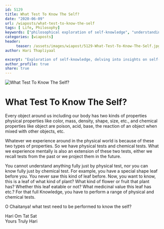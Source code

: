```yaml
--- 
id: 5129 
title: What Test To Know The Self?
date: "2020-06-09"
url: /wiaposts/what-test-to-know-the-self
tags: [ Life, Philosophy]    
keywords: ["philosophical exploration of self-knowledge", "understanding self-awareness in philosophy", "poetic insights on self-discovery and growth", "philosophy of self-knowledge and awareness", "exploring self-knowledge in philosophical context"]  
categories: [wiaposts] 
header:
     teaser: /assets/images/wiapost/5129-What-Test-To-Know-The-Self.jpg
author: Hari Thapliyaal 

excerpt: "Exploration of self-knowledge, delving into insights on self-awareness and growth."
author_profile: true 
share: true 
---
```


![What Test To Know The Self?](/assets/images/wiapost/5129-What-Test-To-Know-The-Self.jpg)     
   
# What Test To Know The Self?   
    
Every object around us including our body has two kinds of properties physical properties like color, mass, density, shape, size, etc., and chemical properties like object are poison, acid, base, the reaction of an object when mixed with other objects, etc.    
    
Whatever we experience around in the physical world is because of these two types of properties. So we have physical tests and chemical tests. What we experience mentally is also an extension of these two tests, either we recall tests from the past or we project them in the future.    
    
You cannot understand anything fully just by physical test, nor you can know fully just by chemical test. For example, you have a special shape leaf before you. You never saw this kind of leaf before. Now, you want to know, this is a leaf of what kind of plant? What kind of flower or fruit that plant has? Whether this leaf eatable or not? What medicinal value this leaf has etc.? For that full Knowledge, you have to perform a range of physical and chemical tests.    
    
O Chaitanya! what test need to be performed to know the self?    
    
Hari Om Tat Sat     
Yours Truly Hari    
